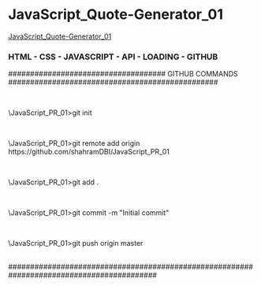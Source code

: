 <h1>JavaScript_Quote-Generator_01</h1>
<a href="https://shahramdbi.github.io/JavaScript_Quote-Generator_01/" target="_blank">JavaScript_Quote-Generator_01</a>
<br>
<h3>HTML - CSS - JAVASCRIPT - API - LOADING - GITHUB</h3>
<p>#################################### GITHUB COMMANDS ################################################</p>
<br>
<p>\JavaScript_PR_01>git init</p>
<br>
<p>\JavaScript_PR_01>git remote add origin https://github.com/shahramDBI/JavaScript_PR_01</p>
<br>
<p>\JavaScript_PR_01>git add .</p>
<br>
<p>\JavaScript_PR_01>git commit -m "Initial commit"</p>
<br>
<p>\JavaScript_PR_01>git push origin master</p>
<br>
##########################################################################################
<br>

